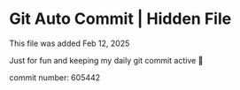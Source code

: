 # Git Auto Commit | Hidden File

This file was added Feb 12, 2025

Just for fun and keeping my daily git commit active 🤪

commit number: 605442
